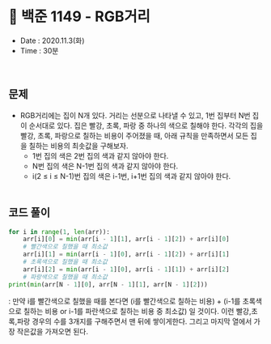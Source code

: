 # 🦐 백준 1149 - RGB거리
- Date : 2020.11.3(화)
- Time : 30분
<br>

## 문제

- RGB거리에는 집이 N개 있다. 거리는 선분으로 나타낼 수 있고, 1번 집부터 N번 집이 순서대로 있다. 집은 빨강, 초록, 파랑 중 하나의 색으로 칠해야 한다. 각각의 집을 빨강, 초록, 파랑으로 칠하는 비용이 주어졌을 때, 아래 규칙을 만족하면서 모든 집을 칠하는 비용의 최솟값을 구해보자.
    - 1번 집의 색은 2번 집의 색과 같지 않아야 한다.
    - N번 집의 색은 N-1번 집의 색과 같지 않아야 한다.
    - i(2 ≤ i ≤ N-1)번 집의 색은 i-1번, i+1번 집의 색과 같지 않아야 한다.
<br><br>

## 코드 풀이

```python
for i in range(1, len(arr)):
    arr[i][0] = min(arr[i - 1][1], arr[i - 1][2]) + arr[i][0]
    # 빨간색으로 칠했을 때 최소값
    arr[i][1] = min(arr[i - 1][0], arr[i - 1][2]) + arr[i][1]
    # 초록색으로 칠했을 때 최소값
    arr[i][2] = min(arr[i - 1][0], arr[i - 1][1]) + arr[i][2]
    # 파랑색으로 칠했을 때 최소값
print(min(arr[N - 1][0], arr[N - 1][1], arr[N - 1][2]))
```
: 만약 i를 빨간색으로 칠했을 때를 본다면 (i를 빨간색으로 칠하는 비용) + (i-1를 초록색으로 칠하는 비용 or i-1를 파란색으로 칠하는 비용 중 최소값) 일 것이다. 이런 빨강,초록,파랑 경우의 수를 3개지를 구해주면서 맨 뒤에 쌓이게한다. 그리고 마지막 열에서 가장 작은값을 가져오면 된다. 
